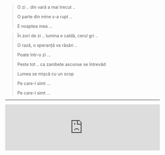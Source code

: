 
> O zi .. din vară a mai trecut ..
>
> O parte din mine s-a rupt ..
>
> E noaptea mea ... 


> În zori de zi .. lumina e caldă, cerul gri ..
>
> O rază, o speranță va răsări ..
>
> Poate într-o zi ...
>
> Peste tot .. ca zambete ascunse se întrevăd
>
> Lumea se mișcă cu un scop
>
> Pe care-l simt ...
>
> Pe care-l simt ...

----

<iframe allow="autoplay *; encrypted-media *;" frameborder="0" height="150" style="width:100%;max-width:660px;overflow:hidden;background:transparent;" sandbox="allow-forms allow-popups allow-same-origin allow-scripts allow-storage-access-by-user-activation allow-top-navigation-by-user-activation" src="https://embed.music.apple.com/fi/album/www-o-zi-ro/1021217325?i=1021217591"></iframe>
